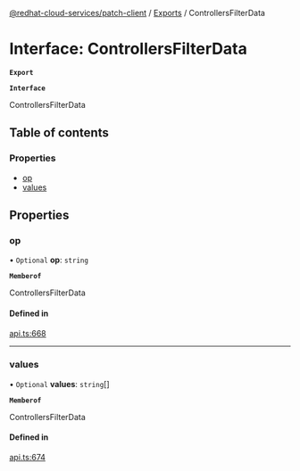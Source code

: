 [@redhat-cloud-services/patch-client](../README.md) / [Exports](../modules.md) / ControllersFilterData

# Interface: ControllersFilterData

**`Export`**

**`Interface`**

ControllersFilterData

## Table of contents

### Properties

- [op](ControllersFilterData.md#op)
- [values](ControllersFilterData.md#values)

## Properties

### op

• `Optional` **op**: `string`

**`Memberof`**

ControllersFilterData

#### Defined in

[api.ts:668](https://github.com/RedHatInsights/javascript-clients/blob/master/packages/patch/api.ts#L668)

___

### values

• `Optional` **values**: `string`[]

**`Memberof`**

ControllersFilterData

#### Defined in

[api.ts:674](https://github.com/RedHatInsights/javascript-clients/blob/master/packages/patch/api.ts#L674)
